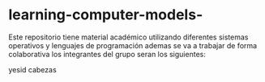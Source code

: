 # learning-computer-models-
Este repositorio tiene material académico utilizando diferentes sistemas operativos y lenguajes de programación 
ademas se va a trabajar de forma colaborativa 
los integrantes del grupo seran los siguientes:

yesid cabezas
